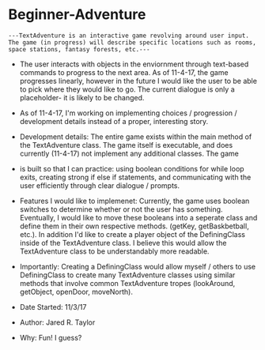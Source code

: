 # Beginner-Adventure

    ---TextAdventure is an interactive game revolving around user input. The game (in progress) will describe specific locations such as rooms, space stations, fantasy forests, etc.---
    
 * The user interacts with objects in the enviornment through text-based commands to progress to the next area. As of 11-4-17, the game progresses linearly, however in the future I would like the user to be able to pick where they would like to go. The current dialogue is only a placeholder- it is likely to be changed. 
 
 * As of 11-4-17, I'm working on implementing choices / progression / development details instead of a proper, interesting story.
 
 * Development details: The entire game exists within the main method of the TextAdventure class. The game itself is executable, and does currently (11-4-17) not implement any additional classes. The game
 * is built so that I can practice: using boolean conditions for while loop exits, creating strong if else if statements, and communicating with the user efficiently through clear dialogue / prompts.

 * Features I would like to implemenet: Currently, the game uses boolean switches to determine whether or not the user has something. Eventually, I would like to move these booleans into a seperate class and define them in their own respective methods. (getKey, getBaskbetball, etc.). In addition I'd like to create a player object of the DefiningClass inside of the TextAdventure class. I believe this would allow the TextAdventure class to be understandably more readable. 

* Importantly: Creating a DefiningClass would allow myself / others to use DefiningClass to create many TextAdventure classes using similar methods that involve common TextAdventure tropes (lookAround, getObject, openDoor, moveNorth).


 * Date Started: 11/3/17
 * Author: Jared R. Taylor
 * Why: Fun! I guess?
